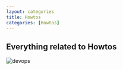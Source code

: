 ```yaml
---
layout: categories
title: Howtos
categories: [Howtos]
---
```

## Everything related to Howtos

![devops](../../img/howto_small.png)
